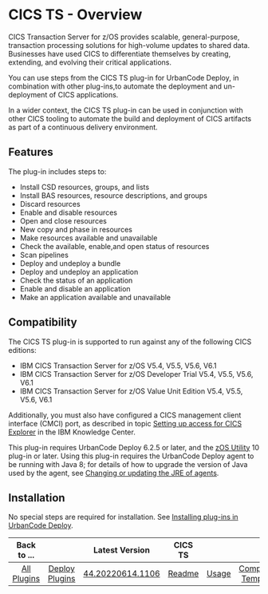 # CICS TS - Overview


CICS Transaction Server for z/OS provides scalable, general-purpose, transaction processing solutions for high-volume updates to shared data. Businesses have used CICS to differentiate themselves by creating, extending, and evolving their critical applications.

You can use steps from the CICS TS plug-in for UrbanCode Deploy, in combination with other plug-ins,to automate the deployment and un-deployment of CICS applications.

In a wider context, the CICS TS plug-in can be used in conjunction with other CICS tooling to automate the build and deployment of CICS artifacts as part of a continuous delivery environment.

## Features

The plug-in includes steps to:

* Install CSD resources, groups, and lists
* Install BAS resources, resource descriptions, and groups
* Discard resources
* Enable and disable resources
* Open and close resources
* New copy and phase in resources
* Make resources available and unavailable
* Check the available, enable,and open status of resources
* Scan pipelines
* Deploy and undeploy a bundle
* Deploy and undeploy an application
* Check the status of an application
* Enable and disable an application
* Make an application available and unavailable

## Compatibility

The CICS TS plug-in is supported to run against any of the following CICS editions:

* IBM CICS Transaction Server for z/OS V5.4, V5.5, V5.6, V6.1
* IBM CICS Transaction Server for z/OS Developer Trial V5.4, V5.5, V5.6, V6.1
* IBM CICS Transaction Server for z/OS Value Unit Edition V5.4, V5.5, V5.6, V6.1

Additionally, you must also have configured a CICS management client interface (CMCI) port, as described in topic [Setting up access for CICS Explorer](https://www.ibm.com/support/knowledgecenter/SSGMCP_5.4.0/configuring/cmci/clientapi_setup.html) in the IBM Knowledge Center.

This plug-in requires UrbanCode Deploy 6.2.5 or later, and the [zOS Utility](https://urbancode.github.io/IBM-UCx-PLUGIN-DOCS/UCD/zos-deploy/) 10 plug-in or later. Using this plug-in requires the UrbanCode Deploy agent to be running with Java 8; for details of how to upgrade the version of Java used by the agent, see [Changing or updating the JRE of agents](https://www.ibm.com/support/knowledgecenter/SS4GSP_6.2.4/com.ibm.udeploy.doc/topics/jre_change_agent.html).

## Installation

No special steps are required for installation. See [Installing plug-ins in UrbanCode Deploy](https://community.ibm.com/community/user/wasdevops/blogs/laurel-dickson-bull1/2022/06/13/install-plugins "Installing plug-ins in UrbanCode Deploy").


|          Back to ...          |                                |                                                      Latest Version                                                       |       CICS TS       ||||||
|:-----------------------------:|:------------------------------:|:-------------------------------------------------------------------------------------------------------------------------:|:-------------------:| :---: | :---: | :---: | :---: | :---: |
| [All Plugins](../../index.md) | [Deploy Plugins](../README.md) | [44.20220614.1106](https://raw.githubusercontent.com/UrbanCode/IBM-UCD-PLUGINS/main/files/CICS/cics-44.20220614-1106.zip) | [Readme](README.md) |[Usage](usage.md)|[Component Templates](component_templates.md)|[Steps](steps.md)|[Troubleshooting](troubleshooting.md)|[Downloads](downloads.md)|
